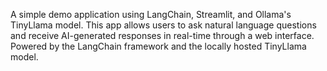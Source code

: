 A simple demo application using LangChain, Streamlit, and Ollama's TinyLlama model. This app allows users to ask natural language questions and receive AI-generated responses in real-time through a web interface. Powered by the LangChain framework and the locally hosted TinyLlama model.

